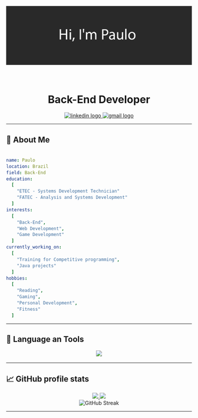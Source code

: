 <div align="center">
  <img src="im paulo.png"/>
</div>


<br>
<br>

<h1 align="center">Back-End Developer</h1>

<div align="center">
  <a href="www.linkedin.com/in/paulo-emilio-427319254" target="_blank">
      <img src="https://img.shields.io/badge/linkedin-%230077B5.svg?style=for-the-badge&logo=linkedin&logoColor=white" height="25" alt="linkedin logo"/>
  </a>
  <a href="paulo-emilio-427319254" target="_blank">
      <img src="https://img.shields.io/badge/Gmail-D14836?style=for-the-badge&logo=gmail&logoColor=white" height="25" alt="gmail logo" />
  </a>
</div>

---

<h2>👀 About Me</h2>

```yaml

name: Paulo
location: Brazil
field: Back-End
education:
  [
    "ETEC - Systems Development Technician"
    "FATEC - Analysis and Systems Development"
  ]
interests:
  [
    "Back-End",
    "Web Development",
    "Game Development"
  ]
currently_working_on:
  [
    "Training for Competitive programming",
    "Java projects"
  ]
hobbies:
  [
    "Reading",
    "Gaming",
    "Personal Development",
    "Fitness"
  ]

```

---

<h2>🔧 Language an Tools</h2>
<div align="left">
<p align="center">
  <a href="https://skillicons.dev">
    <img src="https://skillicons.dev/icons?i=java,git,html,css,tailwind" />
  </a>
</p>
</div>

---

<h2>📈 GitHub profile stats</h2>

<div align="center">
<a href="https://github.com/paulobacana?tab=repositories">
  <img height="180em" src="https://github-readme-stats.vercel.app/api?username=paulobacana&theme=dark&show_icons=true&hide_border=false&count_private=true" />
</a>
<a href="https://paulobacana.github.io/">
  <img height="180em" src="https://github-readme-stats.vercel.app/api/top-langs/?username=paulobacana&theme=dark&show_icons=true&hide_border=false&layout=compact" />
</a>
</div>

<div align="center">
  <img src="https://github-readme-streak-stats.herokuapp.com/?user=paulobacana&theme=dark&hide_border=false" alt="GitHub Streak" />
</div>

---


